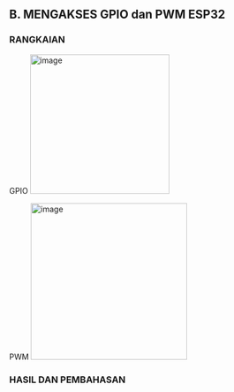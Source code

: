 ## B. MENGAKSES GPIO dan PWM ESP32
### RANGKAIAN
GPIO
<img width="252" alt="image" src="https://github.com/sekarnaa/sistem-embedded-new/assets/150989006/e7b9ab68-caba-4770-ad75-f643442c7ee7">

PWM
<img width="283" alt="image" src="https://github.com/sekarnaa/sistem-embedded-new/assets/150989006/371df8be-0698-4232-ab70-eb01c02ce150">

### HASIL DAN PEMBAHASAN
